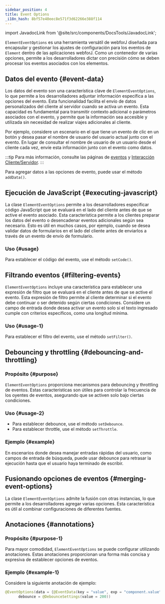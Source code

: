 ```yaml
---
sidebar_position: 4
title: Event Options
_i18n_hash: 8bf57e40eec8e571f3d62266e388f114
---
```

<!-- sidebar_class_name: sidebar--item__hidden -->
import JavadocLink from '@site/src/components/DocsTools/JavadocLink';

<JavadocLink type="foundation" location="com/webforj/component/element/event/ElementEventOptions" top='true'/>

`ElementEventOptions` es una herramienta versátil de webforJ diseñada para encapsular y gestionar los ajustes de configuración para los eventos de `Element` dentro de las aplicaciones webforJ. Como un contenedor de varias opciones, permite a los desarrolladores dictar con precisión cómo se deben procesar los eventos asociados con los elementos.

## Datos del evento {#event-data}

Los datos del evento son una característica clave de `ElementEventOptions`, lo que permite a los desarrolladores adjuntar información específica a las opciones del evento. Esta funcionalidad facilita el envío de datos personalizados del cliente al servidor cuando se activa un evento. Esta capacidad es fundamental para transmitir contexto adicional o parámetros asociados con el evento, y permite que la información sea accesible y utilizada sin necesidad de realizar viajes adicionales al cliente.

Por ejemplo, considere un escenario en el que tiene un evento de clic en un botón y desea pasar el nombre de usuario del usuario actual junto con el evento. En lugar de consultar el nombre de usuario de un usuario desde el cliente cada vez, envíe esta información junto con el evento como datos.

:::tip
Para más información, consulte las páginas de [eventos](../../building-ui/events) y [Interacción Cliente/Servidor](../../architecture/client-server).
:::

Para agregar datos a las opciones de evento, puede usar el método `addData()`.

<!-- ### Ejemplo -->

## Ejecución de JavaScript {#executing-javascript}

La clase `ElementEventOptions` permite a los desarrolladores especificar código JavaScript que se evaluará en el lado del cliente antes de que se active el evento asociado. Esta característica permite a los clientes preparar los datos del evento o desencadenar eventos adicionales según sea necesario. Esto es útil en muchos casos, por ejemplo, cuando se desea validar datos de formularios en el lado del cliente antes de enviarlos a través de un evento de envío de formulario.

### Uso {#usage}
Para establecer el código del evento, use el método `setCode()`.

## Filtrando eventos {#filtering-events}

`ElementEventOptions` incluye una característica para establecer una expresión de filtro que se evaluará en el cliente antes de que se active el evento. Esta expresión de filtro permite al cliente determinar si el evento debe continuar o ser detenido según ciertas condiciones. Considere un campo de entrada donde desea activar un evento solo si el texto ingresado cumple con criterios específicos, como una longitud mínima.

### Uso {#usage-1}
Para establecer el filtro del evento, use el método `setFilter()`.

## Debouncing y throttling {#debouncing-and-throttling}

### Propósito {#purpose}
`ElementEventOptions` proporciona mecanismos para debouncing y throttling de eventos. Estas características son útiles para controlar la frecuencia de los oyentes de eventos, asegurando que se activen solo bajo ciertas condiciones.

### Uso {#usage-2}
- Para establecer debounce, use el método `setDebounce`.
- Para establecer throttle, use el método `setThrottle`.

### Ejemplo {#example}
En escenarios donde desea manejar entradas rápidas del usuario, como campos de entrada de búsqueda, puede usar debounce para retrasar la ejecución hasta que el usuario haya terminado de escribir.

## Fusionando opciones de eventos {#merging-event-options}

La clase `ElementEventOptions` admite la fusión con otras instancias, lo que permite a los desarrolladores agregar varias opciones. Esta característica es útil al combinar configuraciones de diferentes fuentes.

## Anotaciones {#annotations}

### Propósito {#purpose-1}
Para mayor comodidad, `ElementEventOptions` se puede configurar utilizando anotaciones. Estas anotaciones proporcionan una forma más concisa y expresiva de establecer opciones de eventos.

### Ejemplo {#example-1}
Considere la siguiente anotación de ejemplo:

```java
@EventOptions(data = {@EventData(key = "value", exp = "component.value")},
      debounce = @DebounceSettings(value = 200))
```
